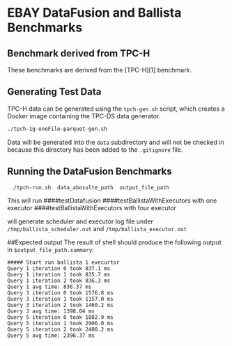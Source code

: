 <!---
  Licensed to the Apache Software Foundation (ASF) under one
  or more contributor license agreements.  See the NOTICE file
  distributed with this work for additional information
  regarding copyright ownership.  The ASF licenses this file
  to you under the Apache License, Version 2.0 (the
  "License"); you may not use this file except in compliance
  with the License.  You may obtain a copy of the License at

    http://www.apache.org/licenses/LICENSE-2.0

  Unless required by applicable law or agreed to in writing,
  software distributed under the License is distributed on an
  "AS IS" BASIS, WITHOUT WARRANTIES OR CONDITIONS OF ANY
  KIND, either express or implied.  See the License for the
  specific language governing permissions and limitations
  under the License.
-->

# EBAY DataFusion and Ballista Benchmarks

## Benchmark derived from TPC-H

These benchmarks are derived from the [TPC-H][1] benchmark.

## Generating Test Data

TPC-H data can be generated using the `tpch-gen.sh` script, which creates a Docker image containing the TPC-DS data
generator.

```bash
./tpch-1g-oneFile-parquet-gen.sh
```

Data will be generated into the `data` subdirectory and will not be checked in because this directory has been added
to the `.gitignore` file.

## Running the DataFusion Benchmarks

```bash
 ./tpch-run.sh  data_abosulte_path  output_file_path
```
This will run
 ####testDatafusion
 ####testBallistaWithExecutors with one executor
 ####testBallistaWithExecutors with four executor

will generate scheduler and executor log file under `/tmp/ballista_scheduler.out` and `/tmp/ballista_executor.out`

##Expected output
The result of shell should produce the following output in `$output_file_path.summary`:
```
##### Start run ballista 1 execurtor
Query 1 iteration 0 took 837.1 ms
Query 1 iteration 1 took 835.7 ms
Query 1 iteration 2 took 836.3 ms
Query 1 avg time: 836.37 ms
Query 3 iteration 0 took 1576.8 ms
Query 3 iteration 1 took 1157.0 ms
Query 3 iteration 2 took 1460.2 ms
Query 3 avg time: 1398.04 ms
Query 5 iteration 0 took 1882.9 ms
Query 5 iteration 1 took 2906.0 ms
Query 5 iteration 2 took 2400.2 ms
Query 5 avg time: 2396.37 ms
```
